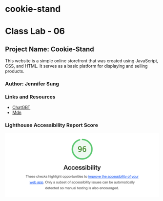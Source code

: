 # cookie-stand

# Class Lab - 06

## Project Name: Cookie-Stand

This website is a simple online storefront that was created using JavaScript, CSS, and HTML. It serves as a basic platform for displaying and selling products.

### Author: Jennifer Sung

### Links and Resources

* [ChatGBT](https://chat.openai.com/)
* [Mdn](https://developer.mozilla.org/en-US/docs/Web/JavaScript/Reference/Global_Objects/Math/floor)

### Lighthouse Accessibility Report Score

![access-image](img/accessibility96.png)



